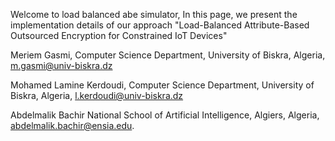 Welcome to load balanced abe simulator, 
In this page, we present the implementation details of our approach "Load-Balanced Attribute-Based Outsourced Encryption for Constrained IoT Devices"

Meriem Gasmi, Computer Science Department, University of Biskra, Algeria, m.gasmi@univ-biskra.dz

Mohamed Lamine Kerdoudi, Computer Science Department, University of Biskra, Algeria, l.kerdoudi@univ-biskra.dz

Abdelmalik Bachir National School of Artificial Intelligence, Algiers, Algeria, abdelmalik.bachir@ensia.edu.
